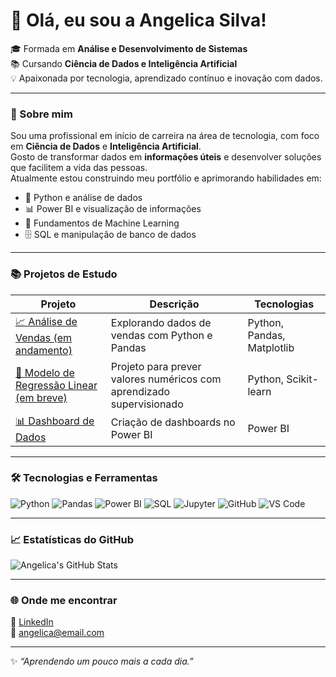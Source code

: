 
# 👋 Olá, eu sou a Angelica Silva!

🎓 Formada em **Análise e Desenvolvimento de Sistemas**  
📚 Cursando **Ciência de Dados e Inteligência Artificial**  
💡 Apaixonada por tecnologia, aprendizado contínuo e inovação com dados.

---

### 🌱 Sobre mim
Sou uma profissional em início de carreira na área de tecnologia, com foco em **Ciência de Dados** e **Inteligência Artificial**.  
Gosto de transformar dados em **informações úteis** e desenvolver soluções que facilitem a vida das pessoas.  
Atualmente estou construindo meu portfólio e aprimorando habilidades em:

- 🧩 Python e análise de dados  
- 📊 Power BI e visualização de informações  
- 🤖 Fundamentos de Machine Learning  
- 🗄️ SQL e manipulação de banco de dados  

---

### 📚 Projetos de Estudo
| Projeto | Descrição | Tecnologias |
|----------|------------|-------------|
| [📈 Análise de Vendas (em andamento)](#) | Explorando dados de vendas com Python e Pandas | Python, Pandas, Matplotlib |
| [🤖 Modelo de Regressão Linear (em breve)](#) | Projeto para prever valores numéricos com aprendizado supervisionado | Python, Scikit-learn |
| [📊 Dashboard de Dados](#) | Criação de dashboards no Power BI | Power BI |

---

### 🛠️ Tecnologias e Ferramentas
![Python](https://img.shields.io/badge/Python-3670A0?style=for-the-badge&logo=python&logoColor=ffdd54)
![Pandas](https://img.shields.io/badge/Pandas-150458?style=for-the-badge&logo=pandas)
![Power BI](https://img.shields.io/badge/Power%20BI-F2C811?style=for-the-badge&logo=powerbi&logoColor=black)
![SQL](https://img.shields.io/badge/SQL-025E8C?style=for-the-badge&logo=postgresql&logoColor=white)
![Jupyter](https://img.shields.io/badge/Jupyter-F37626?style=for-the-badge&logo=jupyter&logoColor=white)
![GitHub](https://img.shields.io/badge/GitHub-181717?style=for-the-badge&logo=github)
![VS Code](https://img.shields.io/badge/VS_Code-0078D7?style=for-the-badge&logo=visual%20studio%20code&logoColor=white)

---

### 📈 Estatísticas do GitHub
![Angelica's GitHub Stats](https://github-readme-stats.vercel.app/api?username=SEU_USUARIO&show_icons=true&theme=tokyonight)

---

### 🌐 Onde me encontrar
💼 [LinkedIn](#)  
📧 angelica@email.com  

---

✨ *“Aprendendo um pouco mais a cada dia.”*
